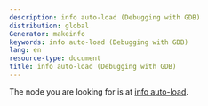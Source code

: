 ```yaml
---
description: info auto-load (Debugging with GDB)
distribution: global
Generator: makeinfo
keywords: info auto-load (Debugging with GDB)
lang: en
resource-type: document
title: info auto-load (Debugging with GDB)
---
```

The node you are looking for is at [info auto-load](Auto_002dloading.html#info-auto_002dload).

